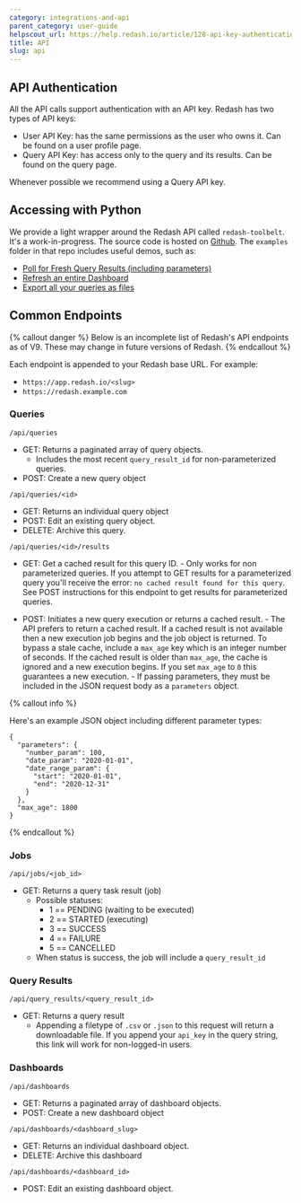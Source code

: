 ```yaml
---
category: integrations-and-api
parent_category: user-guide
helpscout_url: https://help.redash.io/article/128-api-key-authentication
title: API
slug: api
---
```


## API Authentication

All the API calls support authentication with an API key. Redash has two types
of API keys:

- User API Key: has the same permissions as the user who owns it. Can be found on a user profile page.
- Query API Key: has access only to the query and its results. Can be found on the query page.

Whenever possible we recommend using a Query API key.

## Accessing with Python

We provide a light wrapper around the Redash API called `redash-toolbelt`. It's a work-in-progress. The source code is hosted on [Github](https://github.com/getredash/redash-toolbelt). The `examples` folder in that repo includes useful demos, such as:

- [Poll for Fresh Query Results (including parameters)](https://github.com/getredash/redash-toolbelt/blob/master/redash_toolbelt/examples/refresh_query.py)
- [Refresh an entire Dashboard](https://github.com/getredash/redash-toolbelt/blob/master/redash_toolbelt/examples/refresh_dashboard.py)
- [Export all your queries as files](https://github.com/getredash/redash-toolbelt/blob/master/redash_toolbelt/examples/query_export.py)

## Common Endpoints

{% callout danger %}
Below is an incomplete list of Redash's API endpoints as of V9. These may change in future versions of Redash.
{% endcallout %}

Each endpoint is appended to your Redash base URL. For example:

- `https://app.redash.io/<slug>`
- `https://redash.example.com`

### Queries

`/api/queries`

- GET: Returns a paginated array of query objects.
  - Includes the most recent `query_result_id` for non-parameterized queries.
- POST: Create a new query object

`/api/queries/<id>`

- GET: Returns an individual query object
- POST: Edit an existing query object.
- DELETE: Archive this query.

`/api/queries/<id>/results`

- GET: Get a cached result for this query ID. - Only works for non parameterized queries. If you attempt to GET results
  for a parameterized query you'll receive the error: `no cached result found
for this query`. See POST instructions for this endpoint to get results for
  parameterized queries.

- POST: Initiates a new query execution or returns a cached result. - The API prefers to return a cached result. If a cached result is not
  available then a new execution job begins and the job object is returned. To
  bypass a stale cache, include a `max_age` key which is an integer number of
  seconds. If the cached result is older than `max_age`, the cache is ignored
  and a new execution begins. If you set `max_age` to `0` this guarantees a new
  execution. - If passing parameters, they must be included in the JSON request body as
  a `parameters` object.

{% callout info %}

Here's an example JSON object including different parameter types:

```
{
  "parameters": {
    "number_param": 100,
    "date_param": "2020-01-01",
    "date_range_param": {
      "start": "2020-01-01",
      "end": "2020-12-31"
    }
  },
  "max_age": 1800
}
```

{% endcallout %}

### Jobs

`/api/jobs/<job_id>`

- GET: Returns a query task result (job)
  - Possible statuses:
    - 1 == PENDING (waiting to be executed)
    - 2 == STARTED (executing)
    - 3 == SUCCESS
    - 4 == FAILURE
    - 5 == CANCELLED
  - When status is success, the job will include a `query_result_id`

### Query Results

`/api/query_results/<query_result_id>`

- GET: Returns a query result
  - Appending a filetype of `.csv` or `.json` to this request will return a downloadable file. If you append your `api_key` in the query string, this link will work for non-logged-in users.

### Dashboards

`/api/dashboards`

- GET: Returns a paginated array of dashboard objects.
- POST: Create a new dashboard object

`/api/dashboards/<dashboard_slug>`

- GET: Returns an individual dashboard object.
- DELETE: Archive this dashboard

`/api/dashboards/<dashboard_id>`

- POST: Edit an existing dashboard object.
